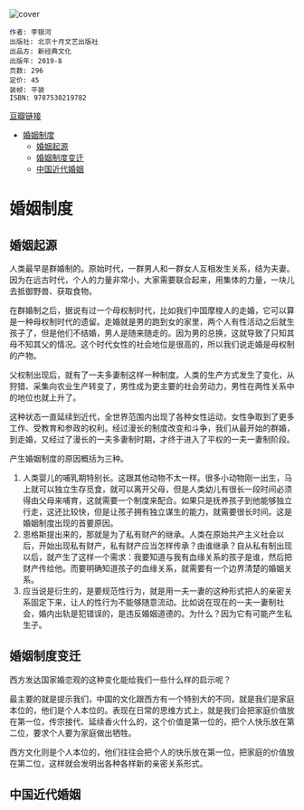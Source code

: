 ![cover](https://img1.doubanio.com/view/subject/s/public/s33438927.jpg)

    作者: 李银河
    出版社: 北京十月文艺出版社
    出品方: 新经典文化
    出版年: 2019-8
    页数: 296
    定价: 45
    装帧: 平装
    ISBN: 9787530219782

[豆瓣链接](https://book.douban.com/subject/34460345/)

- [婚姻制度](#婚姻制度)
  - [婚姻起源](#婚姻起源)
  - [婚姻制度变迁](#婚姻制度变迁)
  - [中国近代婚姻](#中国近代婚姻)

# 婚姻制度
## 婚姻起源
人类最早是群婚制的。原始时代，一群男人和一群女人互相发生关系，结为夫妻。因为在远古时代，个人的力量非常小，大家需要联合起来，用集体的力量，一块儿去抵御野兽、获取食物。

在群婚制之后，据说有过一个母权制时代，比如我们中国摩梭人的走婚，它可以算是一种母权制时代的遗留。走婚就是男的跑到女的家里，两个人有性活动之后就生孩子了，但是他们不结婚，男人是随来随走的。因为男的总换，这就导致了只知其母不知其父的情况。这个时代女性的社会地位是很高的，所以我们说走婚是母权制的产物。

父权制出现后，就有了一夫多妻制这样一种制度。人类的生产方式发生了变化，从狩猎、采集向农业生产转变了，男性成为更主要的社会劳动力，男性在两性关系中的地位也就上升了。

这种状态一直延续到近代，全世界范围内出现了各种女性运动，女性争取到了更多工作、受教育和参政的权利。经过漫长的制度改变和斗争，我们从最开始的群婚，到走婚，又经过了漫长的一夫多妻制时期，才终于进入了平权的一夫一妻制阶段。

产生婚姻制度的原因概括为三种。

1. 人类婴儿的哺乳期特别长。这跟其他动物不太一样。很多小动物刚一出生，马上就可以独立生存觅食，就可以离开父母，但是人类幼儿有很长一段时间必须得由父母来哺育，这就需要一个制度来配合。如果只是抚养孩子到他能够独立行走，这还比较快，但是让孩子拥有独立谋生的能力，就需要很长时间。这是婚姻制度出现的首要原因。
1. 恩格斯提出来的，那就是为了私有财产的继承。人类在原始共产主义社会以后，开始出现私有财产，私有财产应当怎样传承？由谁继承？自从私有制出现以后，就产生了这样一个需求：我要知道与我有血缘关系的孩子是谁，然后把财产传给他。而要明确知道孩子的血缘关系，就需要有一个边界清楚的婚姻关系。
1. 应当说是衍生的，是要规范性行为，就是用一夫一妻的这种形式把人的亲密关系固定下来，让人的性行为不能够随意流动。比如说在现在的一夫一妻制社会，婚内出轨是犯错误的，是违反婚姻道德的。为什么？因为它有可能产生私生子。

## 婚姻制度变迁
西方发达国家婚恋观的这种变化能给我们一些什么样的启示呢？

最主要的就是提示我们，中国的文化跟西方有一个特别大的不同，就是我们是家庭本位的，他们是个人本位的。表现在日常的思维方式上，就是我们会把家庭价值放在第一位，传宗接代、延续香火什么的，这个价值是第一位的，把个人快乐放在第二位，要求个人要为家庭做出牺牲。

西方文化则是个人本位的，他们往往会把个人的快乐放在第一位，把家庭的价值放在第二位，这样就会发明出各种各样新的亲密关系形式。

## 中国近代婚姻












